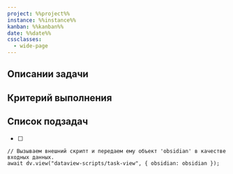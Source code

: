 ```yaml
---
project: %%project%%
instance: %%instance%%
kanban: %%kanban%%
date: %%date%%
cssclasses:
  - wide-page
---
```

## Описании задачи

## Критерий выполнения

## Cписок подзадач
- [ ] 

```dataviewjs
// Вызываем внешний скрипт и передаем ему объект 'obsidian' в качестве входных данных.
await dv.view("dataview-scripts/task-view", { obsidian: obsidian });
```
